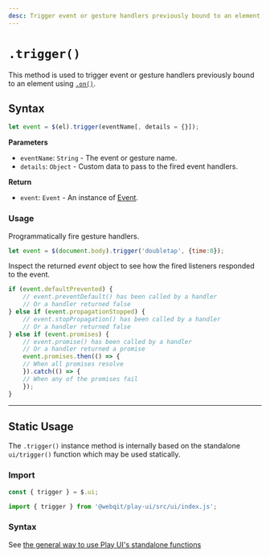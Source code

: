 ```yaml
---
desc: Trigger event or gesture handlers previously bound to an element using on().
---
```

# `.trigger()`

This method is used to trigger event or gesture handlers previously bound to an element using [`.on()`](../on).

## Syntax

```js
let event = $(el).trigger(eventName[, details = {}]);
```

**Parameters**

+ `eventName`: `String` - The event or gesture name.
+ `details`: `Object` - Custom data to pass to the fired event handlers.

**Return**

* `event`: `Event` - An instance of [Event](../classes/Event).

### Usage

Programmatically fire gesture handlers.

```js
let event = $(document.body).trigger('doubletap', {time:0});
```

Inspect the returned *event* object to see how the fired listeners responded to the event.

```js
if (event.defaultPrevented) {
    // event.preventDefault() has been called by a handler
    // Or a handler returned false
} else if (event.propagationStopped) {
    // event.stopPropagation() has been called by a handler
    // Or a handler returned false
} else if (event.promises) {
    // event.promise() has been called by a handler
    // Or a handler returned a promise
    event.promises.then(() => {
    // When all promises resolve
    }).catch(() => {
    // When any of the promises fail
    });
}
```

------

## Static Usage

The `.trigger()` instance method is internally based on the standalone `ui/trigger()` function which may be used statically.

### Import

```js
const { trigger } = $.ui;
```
```js
import { trigger } from '@webqit/play-ui/src/ui/index.js';
```

### Syntax

See [the general way to use Play UI's standalone functions](../../../quickstart#use-as-descrete-utilities)
